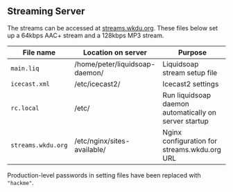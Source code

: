 ## Streaming Server

The streams can be accessed at [streams.wkdu.org](http://streams.wkdu.org). These files below set up a 64kbps AAC+ stream and a 128kbps MP3 stream.

| File name | Location on server | Purpose |
| --------- | ------------------ | ------- |
| `main.liq` | /home/peter/liquidsoap-daemon/ | Liquidsoap stream setup file |
| `icecast.xml` | /etc/icecast2/ | Icecast2 settings |
| `rc.local` | /etc/ | Run liquidsoap daemon automatically on server startup |
| `streams.wkdu.org` | /etc/nginx/sites-available/ | Nginx configuration for streams.wkdu.org URL

Production-level passwords in setting files have been replaced with ``"hackme"``.
